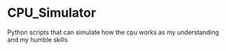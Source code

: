 # CPU_Simulator
Python scripts that can simulate how the cpu works as my understanding and my humble skills

